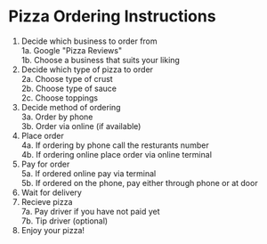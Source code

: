 # Pizza Ordering Instructions

1. Decide which business to order from  
    1a. Google "Pizza Reviews"  
    1b. Choose a business that suits your liking  
2. Decide which type of pizza to order  
    2a. Choose type of crust  
    2b. Choose type of sauce  
    2c. Choose toppings  
3. Decide method of ordering  
    3a. Order by phone  
    3b. Order via online (if available)  
4. Place order  
    4a. If ordering by phone call the resturants number  
    4b. If ordering online place order via online terminal  
5. Pay for order  
    5a. If ordered online pay via terminal  
    5b. If ordered on the phone, pay either through phone or at door  
6. Wait for delivery
7. Recieve pizza  
    7a. Pay driver if you have not paid yet  
    7b. Tip driver (optional)  
8. Enjoy your pizza!